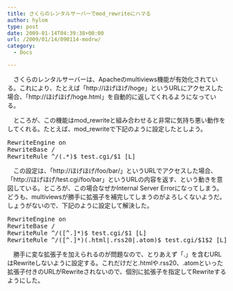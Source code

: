 ```yaml
---
title: さくらのレンタルサーバーでmod_rewriteにハマる
author: hylom
type: post
date: 2009-01-14T04:39:38+00:00
url: /2009/01/14/090114-modrw/
category:
  - Docs

---
```

　さくらのレンタルサーバーは、Apacheのmultiviews機能が有効化されている。これにより、たとえば「http://ほげほげ/hoge」というURLにアクセスした場合、「http://ほげほげ/hoge.html」を自動的に返してくれるようになっている。

　ところが、この機能はmod\_rewriteと組み合わせると非常に気持ち悪い動作をしてくれる。たとえば、mod\_rewriteで下記のように設定したとしよう。

<pre>RewriteEngine on
RewriteBase /
RewriteRule ^/(.*)$ test.cgi/$1 [L]
</pre>

　この設定は、「http://ほげほげ/foo/bar/」というURLでアクセスした場合、「http://ほげほげ/test.cgi/foo/bar」というURLの内容を返す、という動きを意図している。ところが、この場合なぜかInternal Server Errorになってしまう。どうも、multiviewsが勝手に拡張子を補完してしまうのがよろしくないようだ。しょうがないので、下記のように設定して解決した。

<pre>RewriteEngine on
RewriteBase /
RewriteRule ^/([^.]*)$ test.cgi/$1 [L]
RewriteRule ^/([^.]*)(.html|.rss20|.atom)$ test.cgi/$1$2 [L]
</pre>

　勝手に変な拡張子を加えられるのが問題なので、とりあえず「.」を含むURLはRewriteしないように設定する。これだけだと.htmlや.rss20、.atomといった拡張子付きのURLがRewriteされないので、個別に拡張子を指定してRewriteするようにした。
